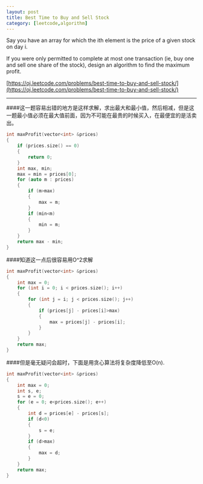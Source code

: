 ```yaml
---
layout: post
title: Best Time to Buy and Sell Stock
category: [leetcode,algorithm]
---
```


Say you have an array for which the ith element is the price of a given stock on day i.

If you were only permitted to complete at most one transaction (ie, buy one and sell one share of the stock), design an algorithm to find the maximum profit.

[https://oj.leetcode.com/problems/best-time-to-buy-and-sell-stock/](https://oj.leetcode.com/problems/best-time-to-buy-and-sell-stock/)

<!--break-->

---

####这一题容易出错的地方是这样求解，求出最大和最小值，然后相减，但是这一题最小值必须在最大值前面，因为不可能在最贵的时候买入，在最便宜的是活卖出。
```c++
int maxProfit(vector<int> &prices) 
{
	if (prices.size() == 0)
	{
		return 0;
	}
	int max, min;
	max = min = prices[0];
	for (auto m : prices)
	{
		if (m>max)
		{
			max = m;
		}
		if (min<m)
		{
			min = m;
		}
	}
	return max - min;
}
```
####知道这一点后很容易用O^2求解
```c++
int maxProfit(vector<int> &prices)
{
	int max = 0;
	for (int i = 0; i < prices.size(); i++)
	{
		for (int j = i; j < prices.size(); j++)
		{
			if (prices[j] - prices[i]>max)
			{
				max = prices[j] - prices[i];
			}
		}
	}
	return max;
}
```
####但是毫无疑问会超时，下面是用贪心算法将复杂度降低至O(n).
```c++
int maxProfit(vector<int> &prices)
{
	int max = 0;
	int s, e;
	s = e = 0;
	for (e = 0; e<prices.size(); e++)
	{
		int d = prices[e] - prices[s];
		if (d<0)
		{
			s = e;
		}
		if (d>max)
		{
			max = d;
		}
	}
	return max;
}
```
